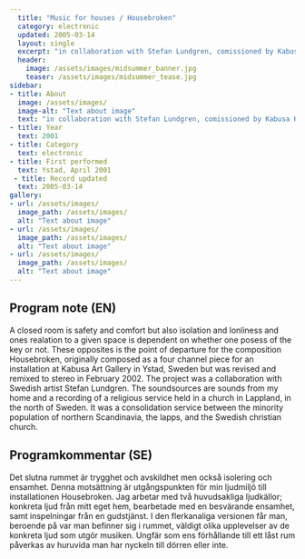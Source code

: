 ```yaml
---
  title: "Music for houses / Housebroken"
  category: electronic
  updated: 2005-03-14
  layout: single
  excerpt: "in collaboration with Stefan Lundgren, comissioned by Kabusa Konsthall"
  header: 
    image: /assets/images/midsummer_banner.jpg
    teaser: /assets/images/midsummer_tease.jpg
sidebar:
- title: About
  image: /assets/images/
  image-alt: "Text about image"
  text: "in collaboration with Stefan Lundgren, comissioned by Kabusa Konsthall"
- title: Year
  text: 2001
- title: Category
  text: electronic
- title: First performed
  text: Ystad, April 2001
 - title: Record updated
  text: 2005-03-14
gallery:
- url: /assets/images/
  image_path: /assets/images/
  alt: "Text about image"
- url: /assets/images/
  image_path: /assets/images/
  alt: "Text about image"
- url: /assets/images/
  image_path: /assets/images/
  alt: "Text about image"
---
```

<h2>Program note (EN)</h2>
A closed room is safety and comfort but also isolation and lonliness and ones realation to a given space is dependent on whether one posess of the key or not. These opposites is the point of departure for the composition Housebroken, originally composed as a four channel piece for an installation at Kabusa Art Gallery in Ystad, Sweden but was revised and remixed to stereo in February 2002. The project was a collaboration with Swedish artist Stefan Lundgren. The soundsources are sounds from my home and a recording of a religious service held in a church in Lappland, in the north of Sweden. It was a consolidation service between the minority population of northern Scandinavia, the lapps, and the Swedish christian church.

<h2>Programkommentar (SE)</h2>
Det slutna rummet är trygghet och avskildhet men också isolering och ensamhet. Denna motsättning är utgångspunkten för min ljudmiljö till installationen Housebroken. Jag arbetar med två huvudsakliga ljudkällor; konkreta ljud från mitt eget hem, bearbetade med en besvärande ensamhet, samt inspelningar från en gudstjänst. I den flerkanaliga versionen får man, beroende på var man befinner sig i rummet, väldigt olika upplevelser av de konkreta ljud som utgör musiken. Ungfär som ens förhållande till ett låst rum påverkas av huruvida man har nyckeln till dörren eller inte.



